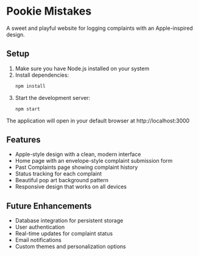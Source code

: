 # Pookie Mistakes

A sweet and playful website for logging complaints with an Apple-inspired design.

## Setup

1. Make sure you have Node.js installed on your system
2. Install dependencies:
   ```bash
   npm install
   ```
3. Start the development server:
   ```bash
   npm start
   ```

The application will open in your default browser at http://localhost:3000

## Features

- Apple-style design with a clean, modern interface
- Home page with an envelope-style complaint submission form
- Past Complaints page showing complaint history
- Status tracking for each complaint
- Beautiful pop art background pattern
- Responsive design that works on all devices

## Future Enhancements

- Database integration for persistent storage
- User authentication
- Real-time updates for complaint status
- Email notifications
- Custom themes and personalization options 